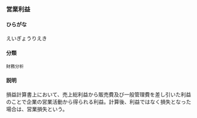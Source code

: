 <div style="display:none;">

## [あ行](securities-terms?id=あ行)

</div>

### 営業利益

#### ひらがな

えいぎょうりえき

#### 分類

`財務分析`

#### 説明

損益計算書上において、売上総利益から販売費及び一般管理費を差し引いた利益のことで企業の営業活動から得られる利益。計算後、利益ではなく損失となった場合は、営業損失という。

<div style="display:none;">

## [か行](securities-terms?id=か行)
## [さ行](securities-terms?id=さ行)
## [た行](securities-terms?id=た行)
## [な行](securities-terms?id=な行)
## [は行](securities-terms?id=は行)
## [ま行](securities-terms?id=ま行)
## [や行](securities-terms?id=や行)
## [ら行](securities-terms?id=ら行)
## [わ行](securities-terms?id=わ行)
## [英数字・記号](securities-terms?id=英数字・記号)

</div>

